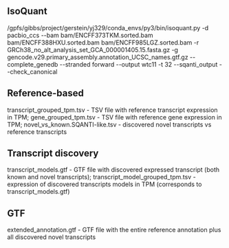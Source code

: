 ## IsoQuant
/gpfs/gibbs/project/gerstein/yj329/conda_envs/py3/bin/isoquant.py -d pacbio_ccs --bam bam/ENCFF373TKM.sorted.bam bam/ENCFF388HXU.sorted.bam bam/ENCFF985LGZ.sorted.bam -r GRCh38_no_alt_analysis_set_GCA_000001405.15.fasta.gz -g gencode.v29.primary_assembly.annotation_UCSC_names.gtf.gz --complete_genedb --stranded forward --output wtc11 -t 32 --sqanti_output --check_canonical


## Reference-based
transcript_grouped_tpm.tsv - TSV file with reference transcript expression in TPM;
gene_grouped_tpm.tsv - TSV file with reference gene expression in TPM;
novel_vs_known.SQANTI-like.tsv - discovered novel transcripts vs reference transcripts

## Transcript discovery
transcript_models.gtf - GTF file with discovered expressed transcript (both known and novel transcripts);
transcript_model_grouped_tpm.tsv - expression of discovered transcripts models in TPM (corresponds to transcript_models.gtf)

## GTF
extended_annotation.gtf - GTF file with the entire reference annotation plus all discovered novel transcripts